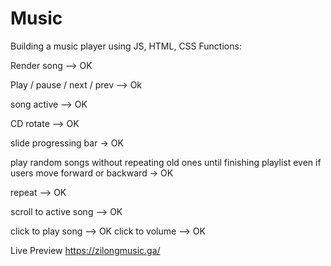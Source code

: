 # Music
Building a music player using JS, HTML, CSS Functions:

Render song --> OK

Play / pause / next / prev --> Ok

song active --> OK

CD rotate --> OK

slide progressing bar -> OK

play random songs without repeating old ones until finishing playlist even if users move forward or backward -> OK

repeat --> OK

scroll to active song --> OK

click to play song --> OK
 click to volume --> OK


Live Preview
https://zilongmusic.ga/
